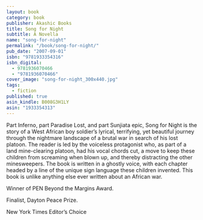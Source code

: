 ```yaml
---
layout: book
category: book
publisher: Akashic Books
title: Song for Night
subtitle: A Novella
name: "song-for-night"
permalink: "/book/song-for-night/"
pub_date: "2007-09-01"
isbn: "9781933354316"
isbn_digital: 
  - 9781936070466
  - "9781936070466"
cover_image: "song-for-night_300x440.jpg"
tags: 
  - fiction
published: true
asin_kindle: B008G3H1LY
asin: "1933354313"
---
```


Part Inferno, part Paradise Lost, and part Sunjiata epic, Song for Night is the story of a West African boy soldier’s lyrical, terrifying, yet beautiful journey through the nightmare landscape of a brutal war in search of his lost platoon. The reader is led by the voiceless protagonist who, as part of a land mine-clearing platoon, had his vocal chords cut, a move to keep these children from screaming when blown up, and thereby distracting the other minesweepers. The book is written in a ghostly voice, with each chapter headed by a line of the unique sign language these children invented. This book is unlike anything else ever written about an African war.

Winner of PEN Beyond the Margins Award.

Finalist, Dayton Peace Prize.

New York Times Editor’s Choice